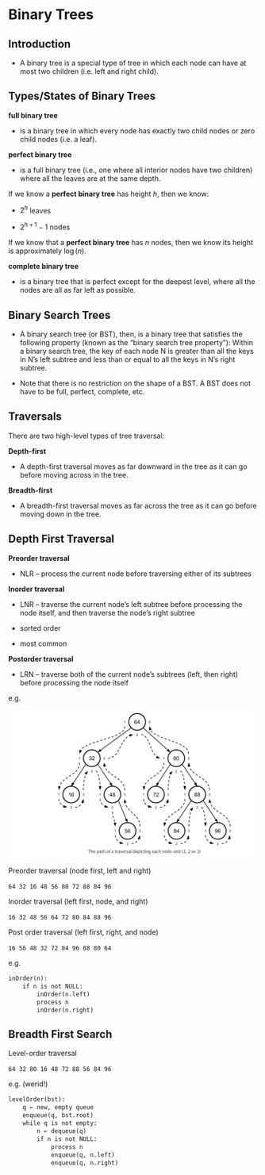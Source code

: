 # Binary Trees

## Introduction

- A binary tree is a special type of tree in which each node can have at most two children (i.e. left and right child).


## Types/States of Binary Trees

**full binary tree** 

- is a binary tree in which every node has exactly two child nodes or zero child nodes (i.e. a leaf). 

**perfect binary tree** 

- is a full binary tree (i.e., one where all interior nodes have two children) where all the leaves are at the same depth. 

If we know a **perfect binary tree** has height $h$, then we know: 

- $2^h$ leaves

- $2^{h+1} - 1$ nodes

If we know that a **perfect binary tree** has $n$ nodes, then we know its height is approximately $\log(n)$. 

**complete binary tree** 

- is a binary tree that is perfect except for the deepest level, where all the nodes are all as far left as possible. 


## Binary Search Trees

- A binary search tree (or BST), then, is a binary tree that satisfies the following property (known as the “binary search tree property”): Within a binary search tree, the key of each node N is greater than all the keys in N’s left subtree and less than or equal to all the keys in N’s right subtree.

- Note that there is no restriction on the shape of a BST. A BST does not have to be full, perfect, complete, etc. 


## Traversals

There are two high-level types of tree traversal:

**Depth-first** 

- A depth-first traversal moves as far downward in the tree as it can go before moving across in the tree.

**Breadth-first** 

- A breadth-first traversal moves as far across the tree as it can go before moving down in the tree. 

## Depth First Traversal

**Preorder traversal** 

- NLR – process the current node before traversing either of its subtrees

**Inorder traversal**

- LNR – traverse the current node’s left subtree before processing the node itself, and then traverse the node’s right subtree

- sorted order 

- most common 

**Postorder traversal** 

- LRN – traverse both of the current node’s subtrees (left, then right) before processing the node itself

e.g. 

![](BST.png)

Preorder traversal (node first, left and right)

`64 32 16 48 56 80 72 88 84 96`

Inorder traversal (left first, node, and right)

`16 32 48 56 64 72 80 84 88 96`

Post order traversal (left first, right, and node)

`16 56 48 32 72 84 96 88 80 64`

e.g. 

```{}
inOrder(n):
    if n is not NULL:
        inOrder(n.left)
        process n
        inOrder(n.right)
```


## Breadth First Search

Level-order traversal 

`64 32 80 16 48 72 88 56 84 96`

e.g. (werid!)

```{}
levelOrder(bst):
    q ← new, empty queue
    enqueue(q, bst.root)
    while q is not empty:
        n ← dequeue(q)
        if n is not NULL:
            process n
            enqueue(q, n.left)
            enqueue(q, n.right)
```

